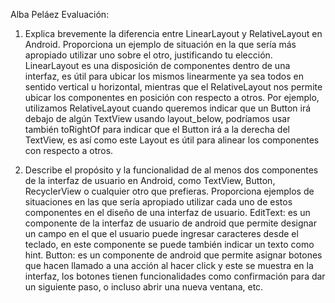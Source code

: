 Alba Peláez
Evaluación:

1. Explica brevemente la diferencia entre LinearLayout y RelativeLayout en Android. Proporciona un ejemplo de situación en la que sería más apropiado utilizar uno sobre el otro, justificando tu elección.
   LinearLayout es una disposición de componentes dentro de una interfaz, es útil para ubicar los mismos linearmente ya sea todos en sentido vertical u horizontal, mientras que el RelativeLayout nos permite ubicar los componentes en posición con respecto a otros. Por ejemplo, utilizamos RelativeLayout cuando queremos indicar que un Button irá debajo de algún TextView usando layout_below, podríamos usar también toRightOf para indicar que el Button irá a la derecha del TextView, es así como este Layout es útil para alinear los componentes con respecto a otros.

2. Describe el propósito y la funcionalidad de al menos dos componentes de la interfaz de usuario en Android, como TextView, Button, RecyclerView o cualquier otro que prefieras. Proporciona ejemplos de situaciones en las que sería apropiado utilizar cada uno de estos componentes en el diseño de una interfaz de usuario.
   EditText: es un componente de la interfaz de usuario de android que permite designar un campo en el que el usuario puede ingresar caracteres desde el teclado, en este componente se puede también indicar un texto como hint.
   Button: es un componente de android que permite asignar botones que hacen llamado a una acción al hacer click y este se muestra en la interfaz, los botones tienen funcionalidades como confirmación para dar un siguiente paso, o incluso abrir una nueva ventana, etc.
